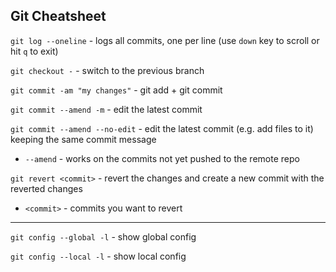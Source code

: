 
## Git Cheatsheet

`git log --oneline` - logs all commits, one per line (use `down` key to scroll or hit `q` to exit)

`git checkout -` - switch to the previous branch

`git commit -am "my changes"` - git add + git commit

`git commit --amend -m` - edit the latest commit

`git commit --amend --no-edit` - edit the latest commit (e.g. add files to it) keeping the same commit message

- `--amend` - works on the commits not yet pushed to the remote repo

`git revert <commit>` - revert the changes and create a new commit with the reverted changes

- `<commit>` - commits you want to revert

---

`git config --global -l` - show global config

`git config --local -l` - show local config
  
